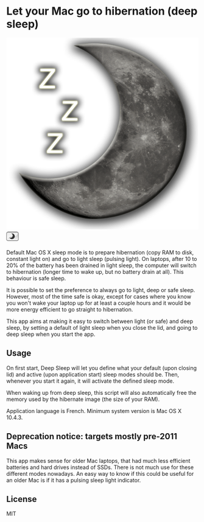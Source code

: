 # Let your Mac go to hibernation (deep sleep)

![Full-width icon](icon/DeepSleep.png)
![Finder action bar icon](icon/DeepSleep-Finder.png)

Default Mac OS X sleep mode is to prepare hibernation (copy RAM to disk, constant light on) and go to light sleep (pulsing light). On laptops, after 10 to 20% of the battery has been drained in light sleep, the computer will switch to hibernation (longer time to wake up, but no battery drain at all). This behaviour is safe sleep.

It is possible to set the preference to always go to light, deep or safe sleep. However, most of the time safe is okay, except for cases where you know you won't wake your laptop up for at least a couple hours and it would be more energy efficient to go straight to hibernation.

This app aims at making it easy to switch between light (or safe) and deep sleep, by setting a default of light sleep when you close the lid, and going to deep sleep when you start the app.

## Usage

On first start, Deep Sleep will let you define what your default (upon closing lid) and active (upon application start) sleep modes should be. Then, whenever you start it again, it will activate the defined sleep mode.

When waking up from deep sleep, this script will also automatically free the memory used by the hibernate image (the size of your RAM).

Application language is French. Minimum system version is Mac OS X 10.4.3.

## Deprecation notice: targets mostly pre-2011 Macs

This app makes sense for older Mac laptops, that had much less efficient batteries and hard drives instead of SSDs. There is not much use for these different modes nowadays.
An easy way to know if this could be useful for an older Mac is if it has a pulsing sleep light indicator.

## License

MIT
